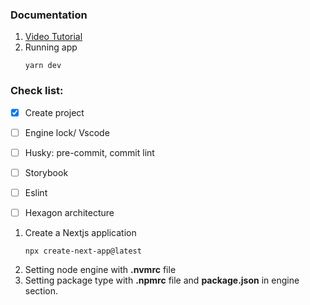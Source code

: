 ### Documentation
1. [Video Tutorial](https://www.youtube.com/watch?v=Iu5aZDqZt8E)
2. Running app
   ```
   yarn dev
   ```
### Check list:
- [x] Create project
- [ ] Engine lock/ Vscode
- [ ] Husky: pre-commit, commit lint
- [ ] Storybook
- [ ] Eslint
- [ ] Hexagon architecture


1. Create a Nextjs application
   ```
   npx create-next-app@latest
   ```
2. Setting node engine with **.nvmrc** file
3. Setting package type with **.npmrc** file and **package.json** in engine section.
   